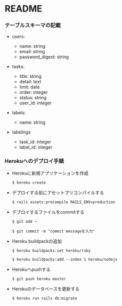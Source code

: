 # README

### テーブルスキーマの記載

- users:  
  - name: string  
  - email: string
  - password_digest: string

- tasks:  
  - title: string  
  - detail: text 
  - limit: date
  - order: integer  
  - status: string  
  - user_id: integer     

- labels:
  - name: string  

- labelings
  - task_id: integer  
  - label_id: integer
  
### Herokuへのデプロイ手順

- Herokuに新規アプリケーションを作成
  
    `$ heroku create`
    
- デプロイする前にアセットプリコンパイルする
  
    `$ rails assets:precompile RAILS_ENV=production`
    
- デプロイするファイルをcommitする

  `$ git add ~ `
  
  `$ git commit -m "commit messageを入力"`
  
- Heroku buildpackの追加

  `$ heroku buildpacks:set heroku/ruby`
  
  `$ heroku buildpacks:add --index 1 heroku/nodejs`

- Herokuへpushする

  `$ git push heroku master`
  
- Herokuのデータベースを更新する

  `$ heroku run rails db:migrate`







